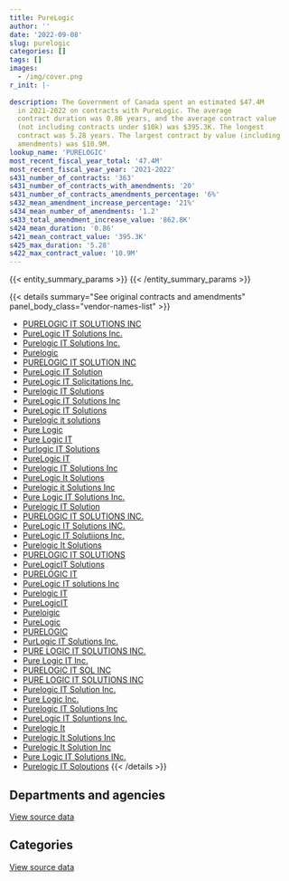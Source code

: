 ```yaml
---
title: PureLogic
author: ''
date: '2022-09-08'
slug: purelogic
categories: []
tags: []
images:
  - /img/cover.png
r_init: |-
  
description: The Government of Canada spent an estimated $47.4M
  in 2021-2022 on contracts with PureLogic. The average
  contract duration was 0.86 years, and the average contract value
  (not including contracts under $10k) was $395.3K. The longest
  contract was 5.28 years. The largest contract by value (including
  amendments) was $10.9M.
lookup_name: 'PURELOGIC'
most_recent_fiscal_year_total: '47.4M'
most_recent_fiscal_year_year: '2021-2022'
s431_number_of_contracts: '363'
s431_number_of_contracts_with_amendments: '20'
s431_number_of_contracts_amendments_percentage: '6%'
s432_mean_amendment_increase_percentage: '21%'
s434_mean_number_of_amendments: '1.2'
s433_total_amendment_increase_value: '862.8K'
s424_mean_duration: '0.86'
s421_mean_contract_value: '395.3K'
s425_max_duration: '5.28'
s422_max_contract_value: '10.9M'
---
```


<script src="/rmarkdown-libs/htmlwidgets/htmlwidgets.js"></script>
<link href="/rmarkdown-libs/datatables-css/datatables-crosstalk.css" rel="stylesheet" />
<script src="/rmarkdown-libs/datatables-binding/datatables.js"></script>
<script src="/rmarkdown-libs/jquery/jquery-3.6.0.min.js"></script>
<link href="/rmarkdown-libs/dt-core-bootstrap/css/dataTables.bootstrap.min.css" rel="stylesheet" />
<link href="/rmarkdown-libs/dt-core-bootstrap/css/dataTables.bootstrap.extra.css" rel="stylesheet" />
<script src="/rmarkdown-libs/dt-core-bootstrap/js/jquery.dataTables.min.js"></script>
<script src="/rmarkdown-libs/dt-core-bootstrap/js/dataTables.bootstrap.min.js"></script>
<link href="/rmarkdown-libs/crosstalk/css/crosstalk.min.css" rel="stylesheet" />
<script src="/rmarkdown-libs/crosstalk/js/crosstalk.min.js"></script>
<script src="/rmarkdown-libs/htmlwidgets/htmlwidgets.js"></script>
<link href="/rmarkdown-libs/datatables-css/datatables-crosstalk.css" rel="stylesheet" />
<script src="/rmarkdown-libs/datatables-binding/datatables.js"></script>
<script src="/rmarkdown-libs/jquery/jquery-3.6.0.min.js"></script>
<link href="/rmarkdown-libs/dt-core-bootstrap/css/dataTables.bootstrap.min.css" rel="stylesheet" />
<link href="/rmarkdown-libs/dt-core-bootstrap/css/dataTables.bootstrap.extra.css" rel="stylesheet" />
<script src="/rmarkdown-libs/dt-core-bootstrap/js/jquery.dataTables.min.js"></script>
<script src="/rmarkdown-libs/dt-core-bootstrap/js/dataTables.bootstrap.min.js"></script>
<link href="/rmarkdown-libs/crosstalk/css/crosstalk.min.css" rel="stylesheet" />
<script src="/rmarkdown-libs/crosstalk/js/crosstalk.min.js"></script>

{{< entity_summary_params >}}
{{< /entity_summary_params >}}

{{< details summary="See original contracts and amendments" panel_body_class="vendor-names-list" >}}
- [PURELOGIC IT SOLUTIONS INC](https://search.open.canada.ca/en/ct/?sort=contract_value_f%20desc&page=1&search_text=%22PURELOGIC%20IT%20SOLUTIONS%20INC%22)
- [PureLogic IT Solutions Inc.](https://search.open.canada.ca/en/ct/?sort=contract_value_f%20desc&page=1&search_text=%22PureLogic%20IT%20Solutions%20Inc.%22)
- [Purelogic IT Solutions Inc.](https://search.open.canada.ca/en/ct/?sort=contract_value_f%20desc&page=1&search_text=%22Purelogic%20IT%20Solutions%20Inc.%22)
- [Purelogic](https://search.open.canada.ca/en/ct/?sort=contract_value_f%20desc&page=1&search_text=%22Purelogic%22)
- [PURELOGIC IT SOLUTION INC](https://search.open.canada.ca/en/ct/?sort=contract_value_f%20desc&page=1&search_text=%22PURELOGIC%20IT%20SOLUTION%20INC%22)
- [PureLogic IT Solution](https://search.open.canada.ca/en/ct/?sort=contract_value_f%20desc&page=1&search_text=%22PureLogic%20IT%20Solution%22)
- [PureLogic IT Solicitations Inc.](https://search.open.canada.ca/en/ct/?sort=contract_value_f%20desc&page=1&search_text=%22PureLogic%20IT%20Solicitations%20Inc.%22)
- [Purelogic IT Solutions](https://search.open.canada.ca/en/ct/?sort=contract_value_f%20desc&page=1&search_text=%22Purelogic%20IT%20Solutions%22)
- [PureLogic IT Solutions Inc](https://search.open.canada.ca/en/ct/?sort=contract_value_f%20desc&page=1&search_text=%22PureLogic%20IT%20Solutions%20Inc%22)
- [PureLogic IT Solutions](https://search.open.canada.ca/en/ct/?sort=contract_value_f%20desc&page=1&search_text=%22PureLogic%20IT%20Solutions%22)
- [Purelogic it solutions](https://search.open.canada.ca/en/ct/?sort=contract_value_f%20desc&page=1&search_text=%22Purelogic%20it%20solutions%22)
- [Pure Logic](https://search.open.canada.ca/en/ct/?sort=contract_value_f%20desc&page=1&search_text=%22Pure%20Logic%22)
- [Pure Logic IT](https://search.open.canada.ca/en/ct/?sort=contract_value_f%20desc&page=1&search_text=%22Pure%20Logic%20IT%22)
- [Purlogic IT Solutions](https://search.open.canada.ca/en/ct/?sort=contract_value_f%20desc&page=1&search_text=%22Purlogic%20IT%20Solutions%22)
- [PureLogic IT](https://search.open.canada.ca/en/ct/?sort=contract_value_f%20desc&page=1&search_text=%22PureLogic%20IT%22)
- [Purelogic IT Solutions Inc](https://search.open.canada.ca/en/ct/?sort=contract_value_f%20desc&page=1&search_text=%22Purelogic%20IT%20Solutions%20Inc%22)
- [PureLogic It Solutions](https://search.open.canada.ca/en/ct/?sort=contract_value_f%20desc&page=1&search_text=%22PureLogic%20It%20Solutions%22)
- [Purelogic it Solutions Inc](https://search.open.canada.ca/en/ct/?sort=contract_value_f%20desc&page=1&search_text=%22Purelogic%20it%20Solutions%20Inc%22)
- [Pure Logic IT Solutions Inc.](https://search.open.canada.ca/en/ct/?sort=contract_value_f%20desc&page=1&search_text=%22Pure%20Logic%20IT%20Solutions%20Inc.%22)
- [Purelogic IT Solution](https://search.open.canada.ca/en/ct/?sort=contract_value_f%20desc&page=1&search_text=%22Purelogic%20IT%20Solution%22)
- [PURELOGIC IT SOLUTIONS INC.](https://search.open.canada.ca/en/ct/?sort=contract_value_f%20desc&page=1&search_text=%22PURELOGIC%20IT%20SOLUTIONS%20INC.%22)
- [PureLogic IT Solutions INC.](https://search.open.canada.ca/en/ct/?sort=contract_value_f%20desc&page=1&search_text=%22PureLogic%20IT%20Solutions%20INC.%22)
- [PureLogic IT Solutiions Inc.](https://search.open.canada.ca/en/ct/?sort=contract_value_f%20desc&page=1&search_text=%22PureLogic%20IT%20Solutiions%20Inc.%22)
- [Purelogic It Solutions](https://search.open.canada.ca/en/ct/?sort=contract_value_f%20desc&page=1&search_text=%22Purelogic%20It%20Solutions%22)
- [PURELOGIC IT SOLUTIONS](https://search.open.canada.ca/en/ct/?sort=contract_value_f%20desc&page=1&search_text=%22PURELOGIC%20IT%20SOLUTIONS%22)
- [PureLogicIT Solutions](https://search.open.canada.ca/en/ct/?sort=contract_value_f%20desc&page=1&search_text=%22PureLogicIT%20Solutions%22)
- [PURELOGIC IT](https://search.open.canada.ca/en/ct/?sort=contract_value_f%20desc&page=1&search_text=%22PURELOGIC%20IT%22)
- [PureLogic IT solutions Inc](https://search.open.canada.ca/en/ct/?sort=contract_value_f%20desc&page=1&search_text=%22PureLogic%20IT%20solutions%20Inc%22)
- [Purelogic IT](https://search.open.canada.ca/en/ct/?sort=contract_value_f%20desc&page=1&search_text=%22Purelogic%20IT%22)
- [PureLogicIT](https://search.open.canada.ca/en/ct/?sort=contract_value_f%20desc&page=1&search_text=%22PureLogicIT%22)
- [Pureloigic](https://search.open.canada.ca/en/ct/?sort=contract_value_f%20desc&page=1&search_text=%22Pureloigic%22)
- [PureLogic](https://search.open.canada.ca/en/ct/?sort=contract_value_f%20desc&page=1&search_text=%22PureLogic%22)
- [PURELOGIC](https://search.open.canada.ca/en/ct/?sort=contract_value_f%20desc&page=1&search_text=%22PURELOGIC%22)
- [PurLogic IT Solutions Inc.](https://search.open.canada.ca/en/ct/?sort=contract_value_f%20desc&page=1&search_text=%22PurLogic%20IT%20Solutions%20Inc.%22)
- [PURE LOGIC IT SOLUTIONS INC.](https://search.open.canada.ca/en/ct/?sort=contract_value_f%20desc&page=1&search_text=%22PURE%20LOGIC%20IT%20SOLUTIONS%20INC.%22)
- [Pure Logic IT Inc.](https://search.open.canada.ca/en/ct/?sort=contract_value_f%20desc&page=1&search_text=%22Pure%20Logic%20IT%20Inc.%22)
- [PURELOGIC IT SOL INC](https://search.open.canada.ca/en/ct/?sort=contract_value_f%20desc&page=1&search_text=%22PURELOGIC%20IT%20SOL%20INC%22)
- [PURE LOGIC IT SOLUTIONS INC](https://search.open.canada.ca/en/ct/?sort=contract_value_f%20desc&page=1&search_text=%22PURE%20LOGIC%20IT%20SOLUTIONS%20INC%22)
- [Purelogic IT Solution Inc.](https://search.open.canada.ca/en/ct/?sort=contract_value_f%20desc&page=1&search_text=%22Purelogic%20IT%20Solution%20Inc.%22)
- [Pure Logic Inc.](https://search.open.canada.ca/en/ct/?sort=contract_value_f%20desc&page=1&search_text=%22Pure%20Logic%20Inc.%22)
- [Purelogic IT Solutions Inc](https://search.open.canada.ca/en/ct/?sort=contract_value_f%20desc&page=1&search_text=%22Purelogic%20%20IT%20Solutions%20Inc%22)
- [PureLogic IT Soluntions Inc.](https://search.open.canada.ca/en/ct/?sort=contract_value_f%20desc&page=1&search_text=%22PureLogic%20IT%20Soluntions%20Inc.%22)
- [Purelogic It](https://search.open.canada.ca/en/ct/?sort=contract_value_f%20desc&page=1&search_text=%22Purelogic%20It%22)
- [Purelogic It Solutions Inc](https://search.open.canada.ca/en/ct/?sort=contract_value_f%20desc&page=1&search_text=%22Purelogic%20It%20Solutions%20Inc%22)
- [Purelogic It Solution Inc](https://search.open.canada.ca/en/ct/?sort=contract_value_f%20desc&page=1&search_text=%22Purelogic%20It%20Solution%20Inc%22)
- [Pure Logic IT Solutions INc.](https://search.open.canada.ca/en/ct/?sort=contract_value_f%20desc&page=1&search_text=%22Pure%20Logic%20IT%20Solutions%20INc.%22)
- [Purelogic IT Soloutions](https://search.open.canada.ca/en/ct/?sort=contract_value_f%20desc&page=1&search_text=%22Purelogic%20IT%20Soloutions%22)
{{< /details >}}

## Departments and agencies

<div id="htmlwidget-1" style="width:100%;height:auto;" class="datatables html-widget"></div>
<script type="application/json" data-for="htmlwidget-1">{"x":{"style":"bootstrap","filter":"none","vertical":false,"data":[["<a href=\"/departments/aafc-aac/\">Agriculture and Agri-Food Canada<\/a>","<a href=\"/departments/cas-satj/\">Courts Administration Service<\/a>","<a href=\"/departments/cbsa-asfc/\">Canada Border Services Agency<\/a>","<a href=\"/departments/cpc-cpp/\">Civilian Review and Complaints Commission for the RCMP<\/a>","<a href=\"/departments/cra-arc/\">Canada Revenue Agency<\/a>","<a href=\"/departments/csps-efpc/\">Canada School of Public Service<\/a>","<a href=\"/departments/dfatd-maecd/\">Global Affairs Canada<\/a>","<a href=\"/departments/dnd-mdn/\">National Defence<\/a>","<a href=\"/departments/elections/\">Elections Canada<\/a>","<a href=\"/departments/esdc-edsc/\">Employment and Social Development Canada<\/a>","<a href=\"/departments/fcac-acfc/\">Financial Consumer Agency of Canada<\/a>","<a href=\"/departments/iaac-aeic/\">Impact Assessment Agency of Canada<\/a>","<a href=\"/departments/ic/\">Innovation, Science and Economic Development Canada<\/a>","<a href=\"/departments/mgerc-ceegm/\">Military Grievances External Review Committee<\/a>","<a href=\"/departments/osfi-bsif/\">Office of the Superintendent of Financial Institutions Canada<\/a>","<a href=\"/departments/osgg-bsgg/\">Office of the Secretary to the Governor General<\/a>","<a href=\"/departments/pco-bcp/\">Privy Council Office<\/a>","<a href=\"/departments/pwgsc-tpsgc/\">Public Services and Procurement Canada<\/a>","<a href=\"/departments/rcmp-grc/\">Royal Canadian Mounted Police<\/a>","<a href=\"/departments/ssc-spc/\">Shared Services Canada<\/a>","<a href=\"/departments/tc/\">Transport Canada<\/a>"],[null,24618.35,null,18509.18,null,null,null,2803346.67,23478.74,null,null,null,165082.19,null,null,null,null,null,11921.75,5688969.64,null],[null,90349.19,360109.82,179845.04,null,null,86525.73,10484354.29,6449.27,22890.43,null,null,675689.99,null,null,null,11258.19,43.98,653454.34,576329.97,24295],[18537.57,31655.42,null,39550,11300,157.83,95695.29,31338578.15,null,null,null,52070.4,124024.55,null,null,22244.78,null,16008.49,246583.38,1537263.41,null],[91321.26,1964656.75,9398.38,null,null,57449.14,98867.34,28605076.49,13851.52,null,24397.83,null,569360.12,11766.26,128237.95,68393.09,null,5271.01,633742.81,15095702.02,null]],"container":"<table class=\"table table-striped table-hover row-border order-column display\">\n  <thead>\n    <tr>\n      <th>Department<\/th>\n      <th>2018-2019<\/th>\n      <th>2019-2020<\/th>\n      <th>2020-2021<\/th>\n      <th>2021-2022<\/th>\n    <\/tr>\n  <\/thead>\n<\/table>","options":{"order":[[4,"desc"]],"pageLength":10,"autoWidth":true,"columnDefs":[{"targets":1,"render":"function(data, type, row, meta) {\n    return type !== 'display' ? data : DTWidget.formatCurrency(data, \"$\", 2, 3, \",\", \".\", true, null);\n  }"},{"targets":2,"render":"function(data, type, row, meta) {\n    return type !== 'display' ? data : DTWidget.formatCurrency(data, \"$\", 2, 3, \",\", \".\", true, null);\n  }"},{"targets":3,"render":"function(data, type, row, meta) {\n    return type !== 'display' ? data : DTWidget.formatCurrency(data, \"$\", 2, 3, \",\", \".\", true, null);\n  }"},{"targets":4,"render":"function(data, type, row, meta) {\n    return type !== 'display' ? data : DTWidget.formatCurrency(data, \"$\", 2, 3, \",\", \".\", true, null);\n  }"},{"width":"16%","targets":[1,2,3,4]},{"className":"dt-right","targets":[1,2,3,4]}],"orderClasses":false}},"evals":["options.columnDefs.0.render","options.columnDefs.1.render","options.columnDefs.2.render","options.columnDefs.3.render"],"jsHooks":[]}</script>
<p class="text-right">
<a href="https://github.com/GoC-Spending/contracts-data/tree/main/data/out/vendors/purelogic/summary_by_fiscal_year_by_department.csv" class="source-data-link btn btn-link">View source data</a>
</p>

## Categories

<div id="htmlwidget-2" style="width:100%;height:auto;" class="datatables html-widget"></div>
<script type="application/json" data-for="htmlwidget-2">{"x":{"style":"bootstrap","filter":"none","vertical":false,"data":[["<a href=\"/categories/other/\">(Other)<\/a>","<a href=\"/categories/facilities_and_construction/\">Facilities and construction<\/a>","<a href=\"/categories/office_management/\">Office management<\/a>","<a href=\"/categories/defence/\">Defence<\/a>","<a href=\"/categories/professional_services/\">Professional services<\/a>","<a href=\"/categories/information_technology/\">Information technology<\/a>","<a href=\"/categories/industrial_products_and_services/\">Industrial products and services<\/a>","<a href=\"/categories/human_capital/\">Human capital<\/a>"],[null,29049.46,null,2742369.03,null,5873234.9,64065.16,27207.98],[null,null,20484.64,10461832.99,36166.17,2581448.85,17696.6,53965.99],[null,null,null,31313578.16,23742.34,2153700.54,17648.25,24999.99],[9398.38,null,null,28605076.49,null,18726460.16,17648.25,18908.69]],"container":"<table class=\"table table-striped table-hover row-border order-column display\">\n  <thead>\n    <tr>\n      <th>Category<\/th>\n      <th>2018-2019<\/th>\n      <th>2019-2020<\/th>\n      <th>2020-2021<\/th>\n      <th>2021-2022<\/th>\n    <\/tr>\n  <\/thead>\n<\/table>","options":{"order":[[4,"desc"]],"dom":"t","pageLength":30,"autoWidth":true,"columnDefs":[{"targets":1,"render":"function(data, type, row, meta) {\n    return type !== 'display' ? data : DTWidget.formatCurrency(data, \"$\", 2, 3, \",\", \".\", true, null);\n  }"},{"targets":2,"render":"function(data, type, row, meta) {\n    return type !== 'display' ? data : DTWidget.formatCurrency(data, \"$\", 2, 3, \",\", \".\", true, null);\n  }"},{"targets":3,"render":"function(data, type, row, meta) {\n    return type !== 'display' ? data : DTWidget.formatCurrency(data, \"$\", 2, 3, \",\", \".\", true, null);\n  }"},{"targets":4,"render":"function(data, type, row, meta) {\n    return type !== 'display' ? data : DTWidget.formatCurrency(data, \"$\", 2, 3, \",\", \".\", true, null);\n  }"},{"width":"16%","targets":[1,2,3,4]},{"className":"dt-right","targets":[1,2,3,4]}],"orderClasses":false,"lengthMenu":[10,25,30,50,100]}},"evals":["options.columnDefs.0.render","options.columnDefs.1.render","options.columnDefs.2.render","options.columnDefs.3.render"],"jsHooks":[]}</script>
<p class="text-right">
<a href="https://github.com/GoC-Spending/contracts-data/tree/main/data/out/vendors/purelogic/summary_by_fiscal_year_by_category.csv" class="source-data-link btn btn-link">View source data</a>
</p>
